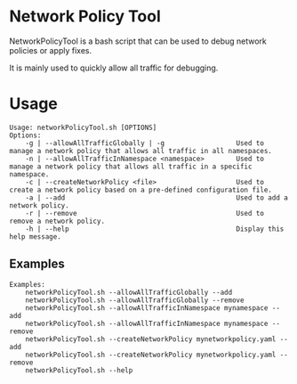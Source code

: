# Network Policy Tool
NetworkPolicyTool is a bash script that can be used to debug network policies or apply fixes.

It is mainly used to quickly allow all traffic for debugging.

# Usage
```
Usage: networkPolicyTool.sh [OPTIONS]
Options:
    -g | --allowAllTrafficGlobally | -g                  Used to manage a network policy that allows all traffic in all namespaces.
    -n | --allowAllTrafficInNamespace <namespace>        Used to manage a network policy that allows all traffic in a specific namespace.
    -c | --createNetworkPolicy <file>                    Used to create a network policy based on a pre-defined configuration file.
    -a | --add                                           Used to add a network policy.      
    -r | --remove                                        Used to remove a network policy.
    -h | --help                                          Display this help message.
```

## Examples
```
Examples:
    networkPolicyTool.sh --allowAllTrafficGlobally --add 
    networkPolicyTool.sh --allowAllTrafficGlobally --remove
    networkPolicyTool.sh --allowAllTrafficInNamespace mynamespace --add
    networkPolicyTool.sh --allowAllTrafficInNamespace mynamespace --remove
    networkPolicyTool.sh --createNetworkPolicy mynetworkpolicy.yaml --add
    networkPolicyTool.sh --createNetworkPolicy mynetworkpolicy.yaml --remove
    networkPolicyTool.sh --help
```